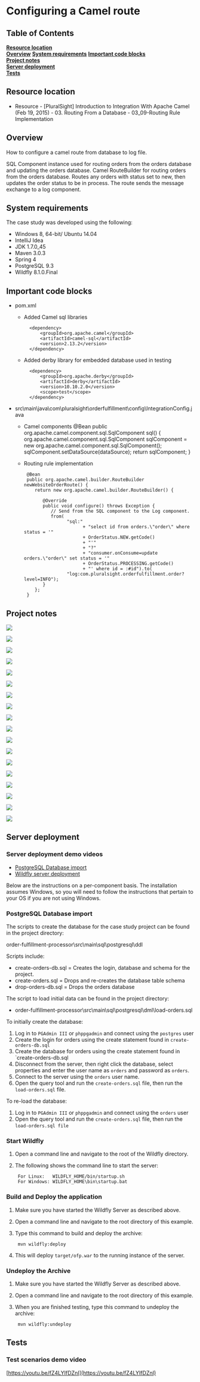 # Configuring a Camel route

## Table of Contents
**[Resource location](#resource-location)**  
**[Overview](#overview)**
**[System requirements](#system-requirements)**
**[Important code blocks](#important-code-blocks)**  
**[Project notes](#project-notes)**  
**[Server deployment](#server-deployment)**  
**[Tests](#tests)**  

## Resource location
- Resource - [PluralSight] Introduction to Integration With Apache Camel (Feb 19, 2015) - 03. Routing From a Database - 03_09-Routing Rule Implementation

## Overview
How to configure a camel route from database to log file.

SQL Component instance used for routing orders from the orders database and updating the orders database. Camel RouteBuilder for routing orders from the orders database. Routes any orders with status set to new, then updates the order status to be in process. The route sends the message exchange to a log component.

## System requirements

The case study was developed using the following:

- Windows 8, 64-bit/ Ubuntu 14.04
- IntelliJ Idea
- JDK 1.7.0_45
- Maven 3.0.3
- Spring 4
- PostgreSQL 9.3
- Wildfly 8.1.0.Final

## Important code blocks

- pom.xml
	- Added Camel sql libraries

			<dependency>
				<groupId>org.apache.camel</groupId>
				<artifactId>camel-sql</artifactId>
				<version>2.13.2</version>	
			</dependency>
	
	- Added derby library for embedded database used in testing			

			<dependency>
				<groupId>org.apache.derby</groupId>
				<artifactId>derby</artifactId>
				<version>10.10.2.0</version>
				<scope>test</scope>
			</dependency>

- src\main\java\com\pluralsight\orderfulfillment\config\IntegrationConfig.java
	- Camel components
			@Bean
		   public org.apache.camel.component.sql.SqlComponent sql() {
		      org.apache.camel.component.sql.SqlComponent sqlComponent = new org.apache.camel.component.sql.SqlComponent();
		      sqlComponent.setDataSource(dataSource);
		      return sqlComponent;
		   }

	- Routing rule implementation

		   @Bean
		   public org.apache.camel.builder.RouteBuilder newWebsiteOrderRoute() {
		      return new org.apache.camel.builder.RouteBuilder() {
		
		         @Override
		         public void configure() throws Exception {
		            // Send from the SQL component to the Log component.
		            from(
		                  "sql:"
		                        + "select id from orders.\"order\" where status = '"
		                        + OrderStatus.NEW.getCode()
		                        + "'"
		                        + "?"
		                        + "consumer.onConsume=update orders.\"order\" set status = '"
		                        + OrderStatus.PROCESSING.getCode()
		                        + "' where id = :#id").to(
		                  "log:com.pluralsight.orderfulfillment.order?level=INFO");
		         }
		      };
		   }
			
	
## Project notes

![](https://raw.githubusercontent.com/kdnc/apache-camel-reference-application/master/routing/routing-basics-vt-p-itiwac-ch0210/etc/2-apache-camel-intro-integration-m2-slides-page-002.jpg)

![](https://raw.githubusercontent.com/kdnc/apache-camel-reference-application/master/routing/routing-basics-vt-p-itiwac-ch0210/etc/2-apache-camel-intro-integration-m2-slides-page-003.jpg)

![](https://raw.githubusercontent.com/kdnc/apache-camel-reference-application/master/routing/routing-basics-vt-p-itiwac-ch0210/etc/2-apache-camel-intro-integration-m2-slides-page-004.jpg)

![](https://raw.githubusercontent.com/kdnc/apache-camel-reference-application/master/routing/routing-basics-vt-p-itiwac-ch0210/etc/2-apache-camel-intro-integration-m2-slides-page-005.jpg)

![](https://raw.githubusercontent.com/kdnc/apache-camel-reference-application/master/routing/routing-basics-vt-p-itiwac-ch0210/etc/2-apache-camel-intro-integration-m2-slides-page-006.jpg)

![](https://raw.githubusercontent.com/kdnc/apache-camel-reference-application/master/routing/routing-basics-vt-p-itiwac-ch0210/etc/3-apache-camel-intro-integration-m3-slides-page-002.jpg)

![](https://raw.githubusercontent.com/kdnc/apache-camel-reference-application/master/routing/routing-basics-vt-p-itiwac-ch0210/etc/3-apache-camel-intro-integration-m3-slides-page-003.jpg)

![](https://raw.githubusercontent.com/kdnc/apache-camel-reference-application/master/routing/routing-basics-vt-p-itiwac-ch0210/etc/3-apache-camel-intro-integration-m3-slides-page-004.jpg)

![](https://raw.githubusercontent.com/kdnc/apache-camel-reference-application/master/routing/routing-basics-vt-p-itiwac-ch0210/etc/3-apache-camel-intro-integration-m3-slides-page-005.jpg)

![](https://raw.githubusercontent.com/kdnc/apache-camel-reference-application/master/routing/routing-basics-vt-p-itiwac-ch0210/etc/3-apache-camel-intro-integration-m3-slides-page-006.jpg)

![](https://raw.githubusercontent.com/kdnc/apache-camel-reference-application/master/routing/routing-basics-vt-p-itiwac-ch0210/etc/3-apache-camel-intro-integration-m3-slides-page-007.jpg)

![](https://raw.githubusercontent.com/kdnc/apache-camel-reference-application/master/routing/routing-basics-vt-p-itiwac-ch0210/etc/3-apache-camel-intro-integration-m3-slides-page-008.jpg)

![](https://raw.githubusercontent.com/kdnc/apache-camel-reference-application/master/routing/routing-basics-vt-p-itiwac-ch0210/etc/3-apache-camel-intro-integration-m3-slides-page-009.jpg)

![](https://raw.githubusercontent.com/kdnc/apache-camel-reference-application/master/routing/routing-basics-vt-p-itiwac-ch0210/etc/3-apache-camel-intro-integration-m3-slides-page-010.jpg)

![](https://raw.githubusercontent.com/kdnc/apache-camel-reference-application/master/routing/routing-basics-vt-p-itiwac-ch0210/etc/3-apache-camel-intro-integration-m3-slides-page-011.jpg)

![](https://raw.githubusercontent.com/kdnc/apache-camel-reference-application/master/routing/routing-basics-vt-p-itiwac-ch0210/etc/3-apache-camel-intro-integration-m3-slides-page-012.jpg)

![](https://raw.githubusercontent.com/kdnc/apache-camel-reference-application/master/routing/routing-basics-vt-p-itiwac-ch0210/etc/3-apache-camel-intro-integration-m3-slides-page-013.jpg)

![](https://raw.githubusercontent.com/kdnc/apache-camel-reference-application/master/routing/routing-basics-vt-p-itiwac-ch0210/etc/3-apache-camel-intro-integration-m3-slides-page-014.jpg)

## Server deployment

### Server deployment demo videos

- [PostgreSQL Database import](https://youtu.be/g3bOEUc01_o)
- [Wildfly server deployment](https://www.youtube.com/watch?v=K-SMhqBenIc)

Below are the instructions on a per-component basis. The installation assumes Windows, so you will need to follow the instructions that pertain to your OS if you are not using Windows.

### PostgreSQL Database import

The scripts to create the database for the case study project can be found in the project directory:

   order-fulfillment-processor\src\main\sql\postgresql\ddl

Scripts include:

- create-orders-db.sql = Creates the login, database and schema for the project.
- create-orders.sql = Drops and re-creates the database table schema
- drop-orders-db.sql = Drops the orders database

The script to load initial data can be found in the project directory:

- order-fulfillment-processor\src\main\sql\postgresql\dml\load-orders.sql
	
To initially create the database:

1. Log in to `PGAdmin III` or `phppgadmin` and connect using the `postgres` user
2. Create the login for orders using the create statement found in `create-orders-db.sql`
3. Create the database for orders using the create statement found in `create-orders-db.sql
4. Disconnect from the server, then right click the database, select properties and enter the user name as `orders` and password as `orders`.
5. Connect to the server using the `orders` user name. 
6. Open the query tool and run the `create-orders.sql` file, then run the `load-orders.sql` file.

To re-load the database:

1. Log in to `PGAdmin III` or `phppgadmin` and connect using the `orders` user
2. Open the query tool and run the `create-orders.sql` file, then run the `load-orders.sql file`

### Start Wildfly
1. Open a command line and navigate to the root of the Wildfly directory.
2. The following shows the command line to start the server:

        For Linux:   WILDFLY_HOME/bin/startup.sh
        For Windows: WILDFLY_HOME\bin\startup.bat

### Build and Deploy the application
1. Make sure you have started the Wildfly Server as described above.
2. Open a command line and navigate to the root directory of this example.
3. Type this command to build and deploy the archive:

        mvn wildfly:deploy  

4. This will deploy `target/ofp.war` to the running instance of the server.

### Undeploy the Archive
1. Make sure you have started the Wildfly Server as described above.
2. Open a command line and navigate to the root directory of this example.
3. When you are finished testing, type this command to undeploy the archive:

        mvn wildfly:undeploy

## Tests

### Test scenarios demo video

[https://youtu.be/fZ4LYIfDZnI](https://youtu.be/fZ4LYIfDZnI)